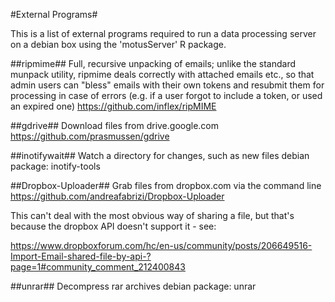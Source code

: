 #External Programs#

This is a list of external programs required to run a data processing
server on a debian box using the 'motusServer' R package.

##ripmime##
Full, recursive unpacking of emails; unlike the standard
munpack utility, ripmime deals correctly with attached emails etc., so
that admin users can "bless" emails with their own tokens and resubmit
them for processing in case of errors (e.g. if a user forgot to
include a token, or used an expired one)
https://github.com/inflex/ripMIME

##gdrive##
Download files from drive.google.com
https://github.com/prasmussen/gdrive

##inotifywait##
Watch a directory for changes, such as new files
debian package: inotify-tools

##Dropbox-Uploader##
Grab files from dropbox.com via the command line
https://github.com/andreafabrizi/Dropbox-Uploader

This can't deal with the most obvious way of sharing a file, but
that's because the dropbox API doesn't support it - see:

   https://www.dropboxforum.com/hc/en-us/community/posts/206649516-Import-Email-shared-file-by-api-?page=1#community_comment_212400843

##unrar##
Decompress rar archives
debian package: unrar
